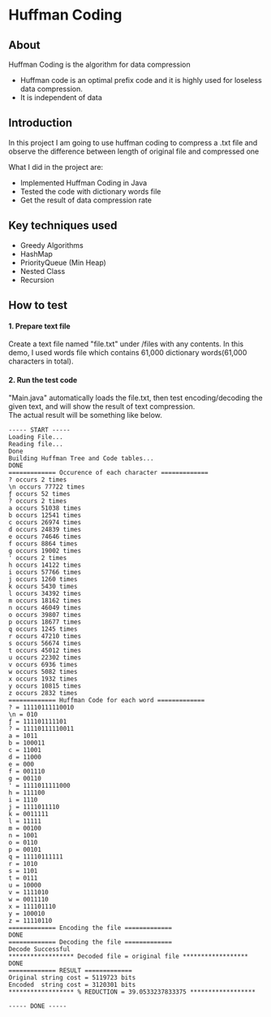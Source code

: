 Huffman Coding
========================

## About
Huffman Coding is the algorithm for data compression
* Huffman code is an optimal prefix code and it is highly used for loseless data compression.
* It is independent of data

## Introduction
In this project I am going to use huffman coding to compress a .txt file and observe the difference between length of original file and compressed one

What I did in the project are:

* Implemented Huffman Coding in Java
* Tested the code with dictionary words file
* Get the result of data compression rate


## Key techniques used
* Greedy Algorithms
* HashMap
* PriorityQueue (Min Heap)
* Nested Class
* Recursion


## How to test

#### 1. Prepare text file

Create a text file named "file.txt" under /files with any contents.
In this demo, I used words file which contains 61,000 dictionary words(61,000 characters in total).


#### 2. Run the test code
"Main.java" automatically loads the file.txt, then test encoding/decoding the given text, and will show the result of text compression.  
The actual result will be something like below.

```
----- START -----
Loading File...
Reading file...
Done
Building Huffman Tree and Code tables...
DONE
============= Occurence of each character =============
? occurs 2 times
\n occurs 77722 times
ƒ occurs 52 times
? occurs 2 times
a occurs 51038 times
b occurs 12541 times
c occurs 26974 times
d occurs 24839 times
e occurs 74646 times
f occurs 8864 times
g occurs 19002 times
' occurs 2 times
h occurs 14122 times
i occurs 57766 times
j occurs 1260 times
k occurs 5430 times
l occurs 34392 times
m occurs 18162 times
n occurs 46049 times
o occurs 39807 times
p occurs 18677 times
q occurs 1245 times
r occurs 47210 times
s occurs 56674 times
t occurs 45012 times
u occurs 22302 times
v occurs 6936 times
w occurs 5082 times
x occurs 1932 times
y occurs 10815 times
z occurs 2832 times
============= Huffman Code for each word =============
? = 11110111110010
\n = 010
ƒ = 111101111101
? = 11110111110011
a = 1011
b = 100011
c = 11001
d = 11000
e = 000
f = 001110
g = 00110
' = 1111011111000
h = 111100
i = 1110
j = 1111011110
k = 0011111
l = 11111
m = 00100
n = 1001
o = 0110
p = 00101
q = 11110111111
r = 1010
s = 1101
t = 0111
u = 10000
v = 1111010
w = 0011110
x = 111101110
y = 100010
z = 11110110
============= Encoding the file =============
DONE
============= Decoding the file =============
Decode Successful
****************** Decoded file = original file ******************
DONE
============= RESULT =============
Original string cost = 5119723 bits
Encoded  string cost = 3120301 bits
****************** % REDUCTION = 39.0533237833375 ******************

----- DONE -----
```